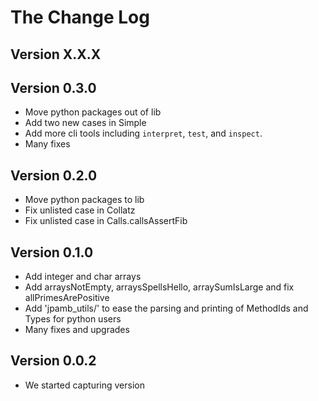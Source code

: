 # The Change Log

## Version X.X.X

## Version 0.3.0

- Move python packages out of lib
- Add two new cases in Simple
- Add more cli tools including `interpret`, `test`, and `inspect`.
- Many fixes

## Version 0.2.0

- Move python packages to lib
- Fix unlisted case in Collatz
- Fix unlisted case in Calls.callsAssertFib

## Version 0.1.0

- Add integer and char arrays
- Add arraysNotEmpty, arraysSpellsHello, arraySumIsLarge and fix allPrimesArePositive
- Add 'jpamb_utils/' to ease the parsing and printing of MethodIds and Types for python users
- Many fixes and upgrades

## Version 0.0.2

- We started capturing version
